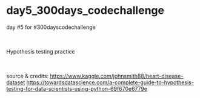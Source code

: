 # day5_300days_codechallenge
day #5 for #300dayscodechallenge

<br><br>
Hypothesis testing practice

<br><br>
source & credits:
https://www.kaggle.com/johnsmith88/heart-disease-dataset
https://towardsdatascience.com/a-complete-guide-to-hypothesis-testing-for-data-scientists-using-python-69f670e6779e

